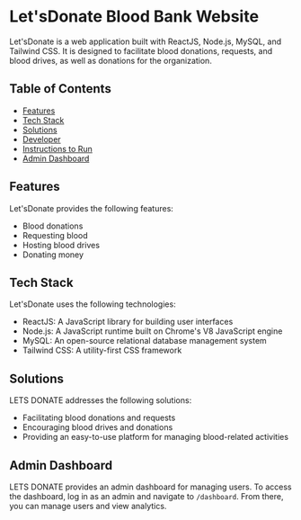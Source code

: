 # Let'sDonate Blood Bank Website

Let'sDonate is a web application built with ReactJS, Node.js, MySQL, and Tailwind CSS. It is designed to facilitate blood donations, requests, and blood drives, as well as donations for the organization.

## Table of Contents

- [Features](#features)
- [Tech Stack](#tech-stack)
- [Solutions](#solutions)
- [Developer](#developer)
- [Instructions to Run](#instructions-to-run)
- [Admin Dashboard](#admin-dashboard)

## Features

Let'sDonate provides the following features:

- Blood donations
- Requesting blood
- Hosting blood drives
- Donating money

## Tech Stack

Let'sDonate uses the following technologies:

- ReactJS: A JavaScript library for building user interfaces
- Node.js: A JavaScript runtime built on Chrome's V8 JavaScript engine
- MySQL: An open-source relational database management system
- Tailwind CSS: A utility-first CSS framework

## Solutions

LETS DONATE addresses the following solutions:

- Facilitating blood donations and requests
- Encouraging blood drives and donations
- Providing an easy-to-use platform for managing blood-related activities



## Admin Dashboard

LETS DONATE provides an admin dashboard for managing users. To access the dashboard, log in as an admin and navigate to `/dashboard`. From there, you can manage users and view analytics.
